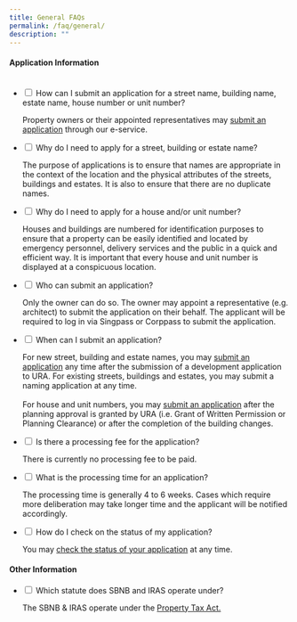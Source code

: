 ```yaml
---
title: General FAQs
permalink: /faq/general/
description: ""
---
```

<h4>Application Information</h4>
<ul class="jekyllcodex_accordion">
&nbsp;&nbsp;<li>
    <input type="checkbox" id="accordion1">
    <label for="accordion1">How can I submit an application for a street name, building name, estate name, house number or unit number?</label>
    <div>
      <p>Property owners or their appointed representatives may <a href="https://digitalservice.propertynaa.gov.sg">submit an application</a> through our e-service.</p>
          </div>
  </li>
	
<li>
    <input type="checkbox" id="accordion2">
    <label for="accordion2">Why do I need to apply for a street, building or estate name?</label>
    <div>
      <p>The purpose of applications is to ensure that names are appropriate in the context of the location and the physical attributes of the streets, buildings and estates. It is also to ensure that there are no duplicate names.</p>
          </div>
</li>
	
<li>
    <input type="checkbox" id="accordion3">
    <label for="accordion3">Why do I need to apply for a house and/or unit number?</label>
    <div>
      <p>Houses and buildings are numbered for identification purposes to ensure that a property can be easily identified and located by emergency personnel, delivery services and the public in a quick and efficient way. It is important that every house and unit number is displayed at a conspicuous location.</p>
          </div>
</li>
	
<li>
    <input type="checkbox" id="accordion4">
    <label for="accordion4">Who can submit an application?</label>
    <div>
      <p>Only the owner can do so. The owner may appoint a representative (e.g. architect) to submit the application on their behalf. The applicant will be required to log in via Singpass or Corppass to submit the application.</p>
          </div>
</li>
	
<li>
    <input type="checkbox" id="accordion5">
    <label for="accordion5">When can I submit an application?</label>
    <div>
      <p>For new street, building and estate names, you may <a href="https://digitalservice.propertynaa.gov.sg">submit an application</a> any time after the submission of a development application to URA. For existing streets, buildings and estates, you may submit a naming application at any time.<br><br>			
			For house and unit numbers, you may <a href="https://digitalservice.propertynaa.gov.sg">submit an application</a> after the planning approval is granted by URA (i.e. Grant of Written Permission or Planning Clearance) or after the completion of the building changes. </p></div>
</li>
	
<li>
    <input type="checkbox" id="accordion6">
    <label for="accordion6">Is there a processing fee for the application?</label>
    <div>
      <p>There is currently no processing fee to be paid.</p>
          </div>
</li>
	
<li>
    <input type="checkbox" id="accordion7">
    <label for="accordion7">What is the processing time for an application?</label>
    <div>
      <p>The processing time is generally 4 to 6 weeks. Cases which require more deliberation may take longer time and the applicant will be notified accordingly.</p>
          </div>
</li>
	
<li>
    <input type="checkbox" id="accordion8">
    <label for="accordion8">How do I check on the status of my application?</label>
    <div>
      <p>You may <a href="https://digitalservice.propertynaa.gov.sg/eservice/checkApplication">check the status of your application</a> at any time.</p>
          </div>
</li></ul>
	
<h4>Other Information</h4>
	
<ul class="jekyllcodex_accordion">
<li>
    <input type="checkbox" id="accordion9">
    <label for="accordion9">Which statute does SBNB and IRAS operate under?</label>
    <div>
      <p>The SBNB &amp; IRAS operate under the <a href="https://sso.agc.gov.sg/Act/PTA1960">Property Tax Act.</a></p></div></li></ul>